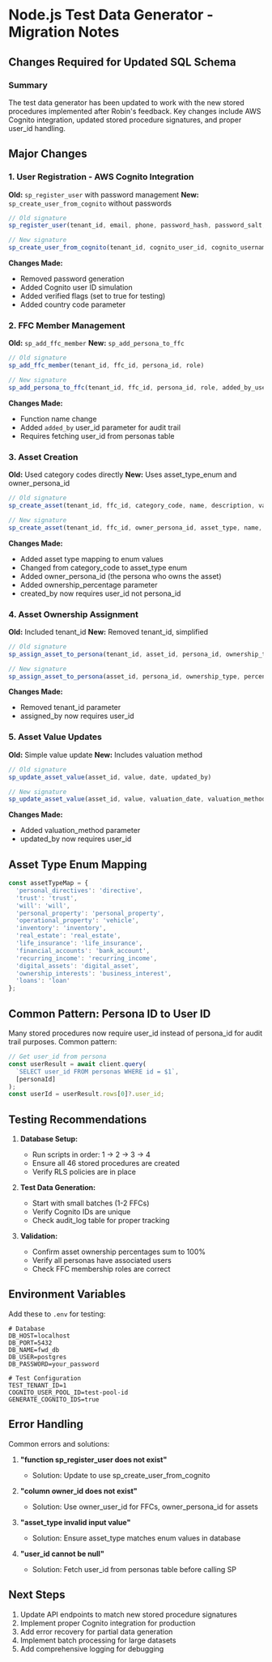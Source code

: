 # Node.js Test Data Generator - Migration Notes

## Changes Required for Updated SQL Schema

### Summary
The test data generator has been updated to work with the new stored procedures implemented after Robin's feedback. Key changes include AWS Cognito integration, updated stored procedure signatures, and proper user_id handling.

## Major Changes

### 1. User Registration - AWS Cognito Integration
**Old:** `sp_register_user` with password management
**New:** `sp_create_user_from_cognito` without passwords

```typescript
// Old signature
sp_register_user(tenant_id, email, phone, password_hash, password_salt, first_name, last_name)

// New signature  
sp_create_user_from_cognito(tenant_id, cognito_user_id, cognito_username, email, phone, first_name, last_name, email_verified, phone_verified, country_code)
```

**Changes Made:**
- Removed password generation
- Added Cognito user ID simulation
- Added verified flags (set to true for testing)
- Added country code parameter

### 2. FFC Member Management
**Old:** `sp_add_ffc_member`
**New:** `sp_add_persona_to_ffc`

```typescript
// Old signature
sp_add_ffc_member(tenant_id, ffc_id, persona_id, role)

// New signature
sp_add_persona_to_ffc(tenant_id, ffc_id, persona_id, role, added_by_user_id)
```

**Changes Made:**
- Function name change
- Added `added_by` user_id parameter for audit trail
- Requires fetching user_id from personas table

### 3. Asset Creation
**Old:** Used category codes directly
**New:** Uses asset_type_enum and owner_persona_id

```typescript
// Old signature
sp_create_asset(tenant_id, ffc_id, category_code, name, description, value, created_by)

// New signature
sp_create_asset(tenant_id, ffc_id, owner_persona_id, asset_type, name, description, ownership_percentage, created_by_user_id)
```

**Changes Made:**
- Added asset type mapping to enum values
- Changed from category_code to asset_type enum
- Added owner_persona_id (the persona who owns the asset)
- Added ownership_percentage parameter
- created_by now requires user_id not persona_id

### 4. Asset Ownership Assignment
**Old:** Included tenant_id
**New:** Removed tenant_id, simplified

```typescript
// Old signature
sp_assign_asset_to_persona(tenant_id, asset_id, persona_id, ownership_type, percentage, is_primary, assigned_by)

// New signature
sp_assign_asset_to_persona(asset_id, persona_id, ownership_type, percentage, is_primary, assigned_by_user_id)
```

**Changes Made:**
- Removed tenant_id parameter
- assigned_by now requires user_id

### 5. Asset Value Updates
**Old:** Simple value update
**New:** Includes valuation method

```typescript
// Old signature
sp_update_asset_value(asset_id, value, date, updated_by)

// New signature
sp_update_asset_value(asset_id, value, valuation_date, valuation_method, updated_by_user_id)
```

**Changes Made:**
- Added valuation_method parameter
- updated_by now requires user_id

## Asset Type Enum Mapping

```typescript
const assetTypeMap = {
  'personal_directives': 'directive',
  'trust': 'trust',
  'will': 'will',
  'personal_property': 'personal_property',
  'operational_property': 'vehicle',
  'inventory': 'inventory',
  'real_estate': 'real_estate',
  'life_insurance': 'life_insurance',
  'financial_accounts': 'bank_account',
  'recurring_income': 'recurring_income',
  'digital_assets': 'digital_asset',
  'ownership_interests': 'business_interest',
  'loans': 'loan'
};
```

## Common Pattern: Persona ID to User ID

Many stored procedures now require user_id instead of persona_id for audit trail purposes. Common pattern:

```typescript
// Get user_id from persona
const userResult = await client.query(
  `SELECT user_id FROM personas WHERE id = $1`,
  [personaId]
);
const userId = userResult.rows[0]?.user_id;
```

## Testing Recommendations

1. **Database Setup:**
   - Run scripts in order: 1 → 2 → 3 → 4
   - Ensure all 46 stored procedures are created
   - Verify RLS policies are in place

2. **Test Data Generation:**
   - Start with small batches (1-2 FFCs)
   - Verify Cognito IDs are unique
   - Check audit_log table for proper tracking

3. **Validation:**
   - Confirm asset ownership percentages sum to 100%
   - Verify all personas have associated users
   - Check FFC membership roles are correct

## Environment Variables

Add these to `.env` for testing:

```env
# Database
DB_HOST=localhost
DB_PORT=5432
DB_NAME=fwd_db
DB_USER=postgres
DB_PASSWORD=your_password

# Test Configuration
TEST_TENANT_ID=1
COGNITO_USER_POOL_ID=test-pool-id
GENERATE_COGNITO_IDS=true
```

## Error Handling

Common errors and solutions:

1. **"function sp_register_user does not exist"**
   - Solution: Update to use sp_create_user_from_cognito

2. **"column owner_id does not exist"**
   - Solution: Use owner_user_id for FFCs, owner_persona_id for assets

3. **"asset_type invalid input value"**
   - Solution: Ensure asset_type matches enum values in database

4. **"user_id cannot be null"**
   - Solution: Fetch user_id from personas table before calling SP

## Next Steps

1. Update API endpoints to match new stored procedure signatures
2. Implement proper Cognito integration for production
3. Add error recovery for partial data generation
4. Implement batch processing for large datasets
5. Add comprehensive logging for debugging